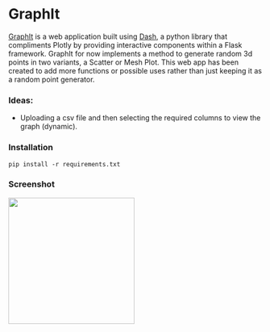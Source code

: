# GraphIt
[GraphIt](https://graphit-42ip.herokuapp.com/) is a web application built using [Dash](https://plotly.com/dash/), a python library that compliments Plotly by providing interactive components within a Flask framework. 
GraphIt for now implements a method to generate random 3d points in two variants, a Scatter or Mesh Plot.
This web app has been created to add more functions or possible uses rather than just keeping it as a random point generator.


### Ideas:
- Uploading a csv file and then selecting the required columns to view the graph (dynamic).


### Installation
``` pip install -r requirements.txt ```


### Screenshot

<img src="https://github.com/TheNova22/GraphIt/blob/main/SS-GraphIt.png" height="250">
